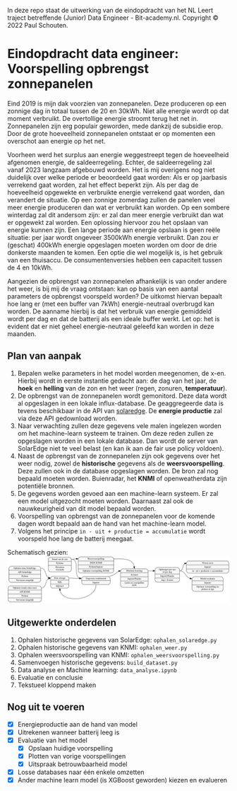 In deze repo staat de uitwerking van de eindopdracht van het NL Leert traject betreffende (Junior) Data Engineer - Bit-academy.nl. Copyright &copy; 2022 Paul Schouten.

# Eindopdracht data engineer: Voorspelling opbrengst zonnepanelen

Eind 2019 is mijn dak voorzien van zonnepanelen. Deze produceren op een zonnige dag in totaal tussen de 20 en 30kWh. Niet alle energie wordt op dat moment verbruikt. De overtollige energie stroomt terug het net in. Zonnepanelen zijn erg populair geworden, mede dankzij de subsidie erop. Door de grote hoeveelheid zonnepanelen ontstaat er op momenten een overschot aan energie op het net. 

Voorheen werd het surplus aan energie weggestreept tegen de hoeveelheid afgenomen energie, de saldeerregeling. Echter, de saldeerregeling zal vanaf 2023 langzaam afgebouwd worden. Het is mij overigens nog niet duidelijk over welke periode er beoordeeld gaat worden: Als er op jaarbasis verrekend gaat worden, zal het effect beperkt zijn. Als per dag de hoeveelheid opgewekte en verbruikte energie verrekend gaat worden, dan verandert de situatie. Op een zonnige zomerdag zullen de panelen veel meer energie produceren dan wat er verbruikt kan worden. Op een sombere winterdag zal dit andersom zijn: er zal dan meer energie verbruikt dan wat er opgewekt zal worden. Een oplossing hiervoor zou het opslaan van energie kunnen zijn. Een lange periode aan energie opslaan is geen reële situatie: per jaar wordt ongeveer 3500kWh energie verbruikt. Dan zou er (geschat) 400kWh energie opgeslagen moeten worden om door de drie donkerste maanden te komen. Een optie die wel mogelijk is, is het gebruik van een thuisaccu. De consumentenversies hebben een capaciteit tussen de 4 en 10kWh. 

Aangezien de opbrengst van zonnepanelen afhankelijk is van onder andere het weer, is bij mij de vraag ontstaan: kan op basis van een aantal parameters de opbrengst voorspeld worden? De uitkomst hiervan bepaalt hoe lang er (met een buffer van 7kWh) energie-neutraal overbrugd kan worden. De aanname hierbij is dat het verbruik van energie gemiddeld wordt per dag en dat de batterij als een ideale buffer werkt. Let op: het is evident dat er niet geheel energie-neutraal geleefd kan worden in deze maanden.

## Plan van aanpak

1. Bepalen welke parameters in het model worden meegenomen, de x-en. Hierbij wordt in eerste instantie gedacht aan: de dag van het jaar, de **hoek** en **helling** van de zon en het weer (regen, zonuren, **temperatuur**).
2. De opbrengst van de zonnepanelen wordt gemonitord. Deze data wordt al opgeslagen in een lokale influx-database. De geaggregeerde data is tevens beschikbaar in de API van [solaredge](https://www.solaredge.com/sites/default/files/se_monitoring_api.pdf). De **energie productie** zal via deze API gedownload worden.
3. Naar verwachting zullen deze gegevens vele malen ingelezen worden om het machine-learn systeem te trainen. Om deze reden zullen ze opgeslagen worden in een lokale database. Dan wordt de server van SolarEdge niet te veel belast (en kan ik aan de fair use policy voldoen).
4. Naast de opbrengst van de zonnepanelen zijn ook gegevens over het weer nodig, zowel de **historische** gegevens als de **weersvoorspelling**. Deze zullen ook in de database opgeslagen worden. De bron zal nog bepaald moeten worden. Buienradar, het **KNMI** of openweatherdata zijn potentiële bronnen.
5. De gegevens worden gevoed aan een machine-learn systeem. Er zal een model uitgezocht moeten worden. Daarnaast zal ook de nauwkeurigheid van dit model bepaald worden.
6. Voorspelling van opbrengst van de zonnepanelen voor de komende dagen wordt bepaald aan de hand van het machine-learn model.
7. Volgens het principe `in - uit + productie = accumulatie` wordt voorspeld hoe lang de batterij meegaat.

Schematisch gezien:
![diagram](https://github.com/bosgnoom/data-engineer-eindopdracht/blob/main/diagram.svg)

## Uitgewerkte onderdelen

1. Ophalen historische gegevens van SolarEdge: `ophalen_solaredge.py`
2. Ophalen historische gegevens van KNMI: `ophalen_weer.py`
3. Ophalen weersvoorspelling van KNMI: `ophalen_weersvoorspelling.py` 
4. Samenvoegen historische gegevens: `build_dataset.py`
5. Data analyse en Machine learning: `data_analyse.ipynb`
6. Evaluatie en conclusie
7. Tekstueel kloppend maken

## Nog uit te voeren

- [x] Energieproductie aan de hand van model
- [x] Uitrekenen wanneer batterij leeg is
- [x] Evaluatie van het model
    - [x] Opslaan huidige voorspelling
    - [x] Plotten van vorige voorspellingen
    - [x] Uitspraak betrouwbaarheid model
- [x] Losse databases naar één enkele omzetten 
- [x] Ander machine learn model (is XGBoost geworden) kiezen en evalueren